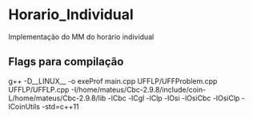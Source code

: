 # Horario_Individual
Implementação do MM do horário individual

## Flags para compilação
g++ -D__LINUX__ -o exeProf main.cpp UFFLP/UFFProblem.cpp UFFLP/UFFLP.cpp -I/home/mateus/Cbc-2.9.8/include/coin-L/home/mateus/Cbc-2.9.8/lib -lCbc -lCgl -lClp -lOsi -lOsiCbc -lOsiClp -lCoinUtils -std=c++11
